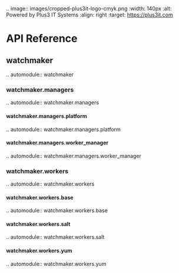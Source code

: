 .. image:: images/cropped-plus3it-logo-cmyk.png
   :width: 140px
   :alt: Powered by Plus3 IT Systems
   :align: right
   :target: https://plus3it.com
<br>

# API Reference

## watchmaker

.. automodule:: watchmaker

### watchmaker.managers

.. automodule:: watchmaker.managers

#### watchmaker.managers.platform

.. automodule:: watchmaker.managers.platform

#### watchmaker.managers.worker_manager

.. automodule:: watchmaker.managers.worker_manager

### watchmaker.workers

.. automodule:: watchmaker.workers

#### watchmaker.workers.base

.. automodule:: watchmaker.workers.base

#### watchmaker.workers.salt

.. automodule:: watchmaker.workers.salt

#### watchmaker.workers.yum

.. automodule:: watchmaker.workers.yum
